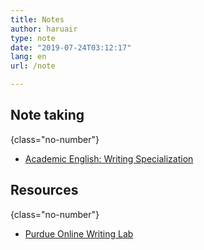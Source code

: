 ```yaml
---
title: Notes
author: haruair
type: note
date: "2019-07-24T03:12:17"
lang: en
url: /note

---
```


## Note taking
{class="no-number"}

- [Academic English: Writing Specialization](/note/english-writing)

## Resources
{class="no-number"}

- [Purdue Online Writing Lab](https://owl.purdue.edu/owl/purdue_owl.html)
